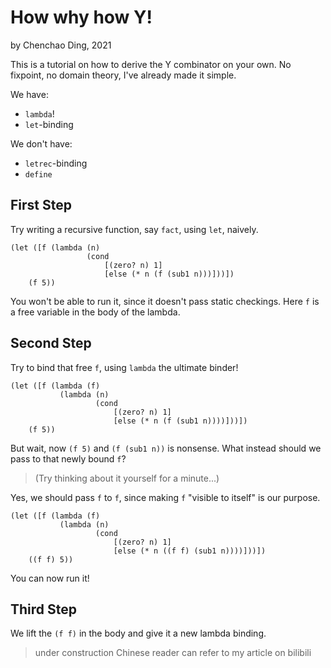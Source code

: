 # How why how Y!

by Chenchao Ding, 2021

This is a tutorial on how to derive the Y combinator on your own. No fixpoint, no domain theory, I've already made it simple.

We have:
- `lambda`!
- `let`-binding

We don't have:
- `letrec`-binding
- `define`


## First Step

Try writing a recursive function, say `fact`, using `let`, naively.

```racket
(let ([f (lambda (n)
			     (cond
				     [(zero? n) 1]
				     [else (* n (f (sub1 n)))]))])
	(f 5))
```

You won't be able to run it, since it doesn't pass static checkings. Here `f` is a free variable in the body of the lambda.

## Second Step

Try to bind that free `f`, using `lambda` the ultimate binder!

```racket
(let ([f (lambda (f)
           (lambda (n)
			       (cond
				       [(zero? n) 1]
				       [else (* n (f (sub1 n))))]))])
	(f 5))
```
But wait, now `(f 5)` and `(f (sub1 n))` is nonsense. What instead should we pass to that newly bound `f`?

> (Try thinking about it yourself for a minute...)

Yes, we should pass `f` to `f`, since making `f` "visible to itself" is our purpose.

```racket
(let ([f (lambda (f)
           (lambda (n)
			       (cond
				       [(zero? n) 1]
				       [else (* n ((f f) (sub1 n))))]))])
	((f f) 5))
```

You can now run it!

## Third Step

We lift the `(f f)` in the body and give it a new lambda binding.



> under construction
> Chinese reader can refer to my article on bilibili
